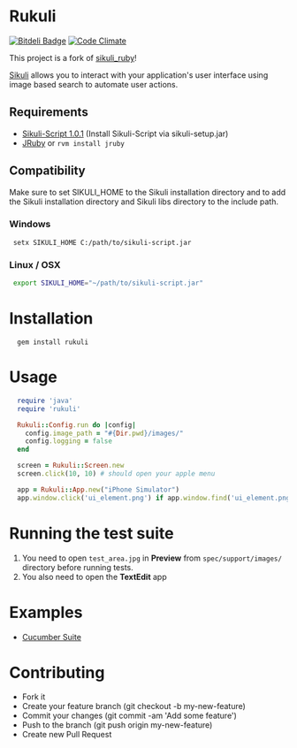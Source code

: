 # Rukuli

[![Bitdeli Badge](https://d2weczhvl823v0.cloudfront.net/andreanastacio/rukuli/trend.png)](https://bitdeli.com/free "Bitdeli Badge")
[![Code Climate](https://codeclimate.com/github/andreanastacio/Rukuli.png)](https://codeclimate.com/github/andreanastacio/Rukuli)

This project is a fork of [sikuli_ruby](https://github.com/chaslemley/sikuli_ruby)!

[Sikuli](http://sikuli.org/) allows you to interact with your application's user interface using image based search to automate user actions.

## Requirements
* [Sikuli-Script 1.0.1](https://launchpad.net/sikuli/+download) (Install Sikuli-Script via sikuli-setup.jar)
* [JRuby](http://jruby.org/download) or ```rvm install jruby```

## Compatibility

Make sure to set SIKULI_HOME to the Sikuli installation directory and to add the Sikuli installation directory and Sikuli libs directory to the include path.

### Windows

```
 setx SIKULI_HOME C:/path/to/sikuli-script.jar
```

### Linux / OSX
```bash
 export SIKULI_HOME="~/path/to/sikuli-script.jar"
```

# Installation
```
  gem install rukuli
```

# Usage

```ruby
  require 'java'
  require 'rukuli'

  Rukuli::Config.run do |config|
    config.image_path = "#{Dir.pwd}/images/"
    config.logging = false
  end

  screen = Rukuli::Screen.new
  screen.click(10, 10) # should open your apple menu

  app = Rukuli::App.new("iPhone Simulator")
  app.window.click('ui_element.png') if app.window.find('ui_element.png')
```

# Running the test suite

1. You need to open `test_area.jpg` in **Preview** from `spec/support/images/` directory
before running tests.
2. You also need to open the **TextEdit** app

# Examples

* [Cucumber Suite](https://github.com/chaslemley/cucumber_sikuli)

# Contributing

* Fork it
* Create your feature branch (git checkout -b my-new-feature)
* Commit your changes (git commit -am 'Add some feature')
* Push to the branch (git push origin my-new-feature)
* Create new Pull Request
